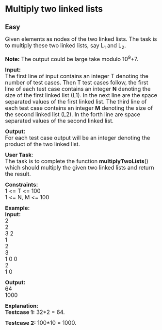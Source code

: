# Multiply two linked lists
## Easy 
<div class="problems_problem_content__Xm_eO"><p><span style="font-size:18px">Given elements as nodes of the two linked lists. The task is to multiply these two linked lists, say L<sub>1</sub> and L<sub>2</sub>.&nbsp;</span></p>

<p><span style="font-size:18px"><strong>Note:</strong> The output could be large take&nbsp;modulo 10<sup>9</sup>+7.</span></p>

<p><span style="font-size:18px"><strong>Input:</strong><br>
The first line of input contains an integer T denoting the number of test cases. Then T test cases follow, the first line of each test case contains an&nbsp;integer <strong>N</strong> denoting the size of the first linked list (L1). In the next&nbsp;line&nbsp;are the space separated values of the first linked list. The third line&nbsp;of each test case contains an integer <strong>M</strong> denoting the size of the second linked list (L2). In the forth line are space separated values of the second linked list.</span></p>

<p><span style="font-size:18px"><strong>Output:</strong><br>
For each test case output will be an integer denoting the product of the two linked list.</span></p>

<p><span style="font-size:18px"><strong>User Task</strong>:<br>
The task is to complete the function&nbsp;<strong>multiplyTwoLists</strong>() which should multiply the given two linked lists and return the result.</span></p>

<p><span style="font-size:18px"><strong>Constraints:</strong><br>
1 &lt;= T &lt;= 100<br>
1 &lt;= N, M&nbsp;&lt;= 100</span></p>

<p><span style="font-size:18px"><strong>Example:</strong><br>
<strong>Input:</strong><br>
2<br>
2<br>
3 2<br>
1<br>
2<br>
3<br>
1 0 0<br>
2<br>
1 0<strong>&nbsp;</strong></span></p>

<p><span style="font-size:18px"><strong>Output:</strong><br>
64<br>
1000</span></p>

<p><span style="font-size:18px"><strong>Explanation:<br>
Testcase 1:</strong> 32*2 = 64.</span></p>

<p><span style="font-size:18px"><strong>Testcase 2:</strong> 100*10 = 1000.</span><br>
&nbsp;</p>
</div>